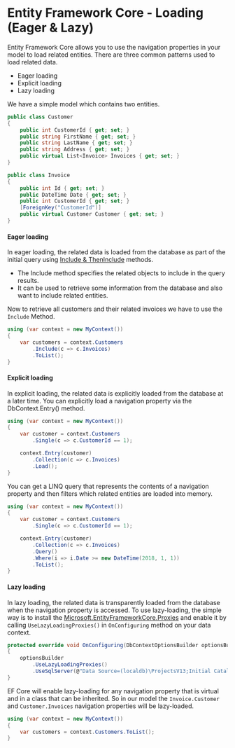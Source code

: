 # Entity Framework Core - Loading (Eager & Lazy)

Entity Framework Core allows you to use the navigation properties in your model to load related entities. There are three common patterns used to load related data.

 - Eager loading
 - Explicit loading 
 - Lazy loading 

We have a simple model which contains two entities.


```csharp
public class Customer
{
    public int CustomerId { get; set; }
    public string FirstName { get; set; }
    public string LastName { get; set; }
    public string Address { get; set; }
    public virtual List<Invoice> Invoices { get; set; }
}

public class Invoice
{
    public int Id { get; set; }
    public DateTime Date { get; set; }
    public int CustomerId { get; set; }
    [ForeignKey("CustomerId")]
    public virtual Customer Customer { get; set; }
}

```

#### Eager loading 

In eager loading, the related data is loaded from the database as part of the initial query using [Include & ThenInclude](include-theninclude) methods.

 - The Include method specifies the related objects to include in the query results. 
 - It can be used to retrieve some information from the database and also want to include related entities.

Now to retrieve all customers and their related invoices we have to use the `Include` Method.


```csharp
using (var context = new MyContext())
{
    var customers = context.Customers
        .Include(c => c.Invoices)
        .ToList();
}
```

#### Explicit loading 

In explicit loading, the related data is explicitly loaded from the database at a later time. You can explicitly load a navigation property via the DbContext.Entry() method.


```csharp
using (var context = new MyContext())
{
    var customer = context.Customers
        .Single(c => c.CustomerId == 1);

    context.Entry(customer)
        .Collection(c => c.Invoices)
        .Load();
}
```

You can get a LINQ query that represents the contents of a navigation property and then filters which related entities are loaded into memory.


```csharp
using (var context = new MyContext())
{
    var customer = context.Customers
        .Single(c => c.CustomerId == 1);

    context.Entry(customer)
        .Collection(c => c.Invoices)
        .Query()
        .Where(i => i.Date >= new DateTime(2018, 1, 1))
        .ToList();
}
```

#### Lazy loading 

In lazy loading, the related data is transparently loaded from the database when the navigation property is accessed. To use lazy-loading, the simple way is to install the [Microsoft.EntityFrameworkCore.Proxies](https://www.nuget.org/packages/Microsoft.EntityFrameworkCore.Proxies/) and enable it by calling `UseLazyLoadingProxies()` in `OnConfiguring` method on your data context. 


```csharp
protected override void OnConfiguring(DbContextOptionsBuilder optionsBuilder)
{
    optionsBuilder
        .UseLazyLoadingProxies()
        .UseSqlServer(@"Data Source=(localdb)\ProjectsV13;Initial Catalog=CustomerDB;");
}
```

EF Core will enable lazy-loading for any navigation property that is virtual and in a class that can be inherited. So in our model the `Invoice.Customer` and `Customer.Invoices` navigation properties will be lazy-loaded.


```csharp
using (var context = new MyContext())
{
    var customers = context.Customers.ToList();
}
```